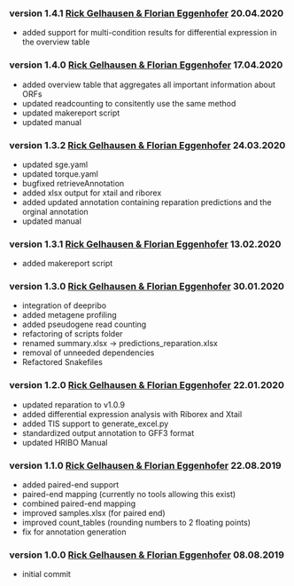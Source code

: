 ### version 1.4.1 [Rick Gelhausen & Florian Eggenhofer](mailto:gelhausr@informatik.uni-freiburg.de) 20.04.2020
 * added support for multi-condition results for differential expression in the overview table
 
### version 1.4.0 [Rick Gelhausen & Florian Eggenhofer](mailto:gelhausr@informatik.uni-freiburg.de) 17.04.2020
 * added overview table that aggregates all important information about ORFs
 * updated readcounting to consitently use the same method
 * updated makereport script
 * updated manual
 
### version 1.3.2 [Rick Gelhausen & Florian Eggenhofer](mailto:gelhausr@informatik.uni-freiburg.de) 24.03.2020
 * updated sge.yaml
 * updated torque.yaml
 * bugfixed retrieveAnnotation
 * added xlsx output for xtail and riborex
 * added updated annotation containing reparation predictions and the orginal annotation
 * updated manual

### version 1.3.1 [Rick Gelhausen & Florian Eggenhofer](mailto:gelhausr@informatik.uni-freiburg.de) 13.02.2020

 * added makereport script

### version 1.3.0 [Rick Gelhausen & Florian Eggenhofer](mailto:gelhausr@informatik.uni-freiburg.de) 30.01.2020

 * integration of deepribo
 * added metagene profiling
 * added pseudogene read counting
 * refactoring of scripts folder
 * renamed summary.xlsx -> predictions_reparation.xlsx
 * removal of unneeded dependencies
 * Refactored Snakefiles

### version 1.2.0 [Rick Gelhausen & Florian Eggenhofer](mailto:gelhausr@informatik.uni-freiburg.de) 22.01.2020

 * updated reparation to v1.0.9
 * added differential expression analysis with Riborex and Xtail
 * added TIS support to generate_excel.py
 * standardized output annotation to GFF3 format
 * updated HRIBO Manual

### version 1.1.0 [Rick Gelhausen & Florian Eggenhofer](mailto:gelhausr@informatik.uni-freiburg.de) 22.08.2019

  * added paired-end support
  * paired-end mapping (currently no tools allowing this exist)
  * combined paired-end mapping
  * improved samples.xlsx (for paired end)
  * improved count_tables (rounding numbers to 2 floating points)
  * fix for annotation generation

### version 1.0.0 [Rick Gelhausen & Florian Eggenhofer](mailto:gelhausr@informatik.uni-freiburg.de) 08.08.2019

 + initial commit
